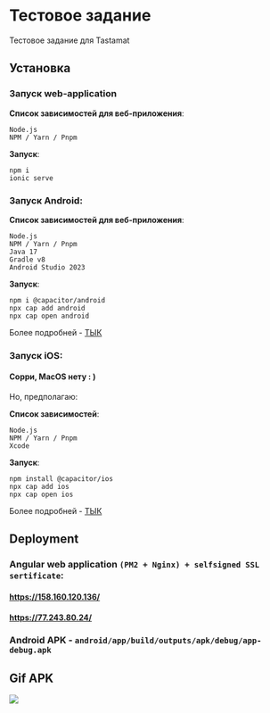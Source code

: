 # Тестовое задание

Тестовое задание для Tastamat

## Установка
### Запуск web-application
**Список зависимостей для веб-приложения**:
```
Node.js
NPM / Yarn / Pnpm
```

**Запуск**:
```
npm i
ionic serve
```


### Запуск Android:
**Список зависимостей для веб-приложения**:
```
Node.js
NPM / Yarn / Pnpm
Java 17
Gradle v8
Android Studio 2023
```

**Запуск**:
```
npm i @capacitor/android
npx cap add android
npx cap open android
```
Более подробней - [ТЫК](https://capacitorjs.com/docs/android)

### Запуск iOS:
#### Сорри, MacOS нету : )

Но, предполагаю:

**Список зависимостей**:
```
Node.js
NPM / Yarn / Pnpm
Xcode
```

**Запуск**:
```
npm install @capacitor/ios
npx cap add ios
npx cap open ios
```
Более подробней - [ТЫК](https://capacitorjs.com/docs/ios) 

## Deployment

### Angular web application `(PM2 + Nginx) + selfsigned SSL sertificate`:
  #### https://158.160.120.136/
  #### https://77.243.80.24/
### Android APK - `android/app/build/outputs/apk/debug/app-debug.apk`

## Gif APK
![](https://github.com/DiZiNnEs/tastamat-tz/blob/master/gifs/result.gif)
